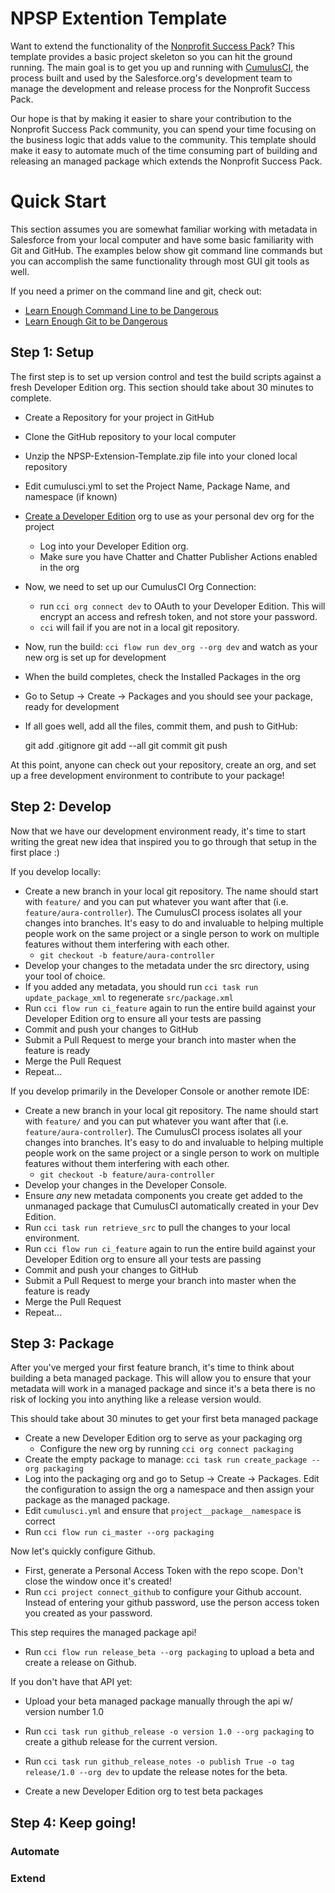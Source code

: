 # NPSP Extention Template
Want to extend the functionality of the [Nonprofit Success Pack](https://github.com/SalesforceFoundation/Cumulus)?  This template provides a basic project skeleton so you can hit the ground running.  The main goal is to get you up and running with [CumulusCI](https://github.com/SalesforceFoundation/CumulusCI), the  process built and used by the Salesforce.org's development team to manage the development and release process for the Nonprofit Success Pack.

Our hope is that by making it easier to share your contribution to the Nonprofit Success Pack community, you can spend your time focusing on the business logic that adds value to the community.  This template should make it easy to automate much of the time consuming part of building and releasing an managed package which extends the Nonprofit Success Pack.

# Quick Start
This section assumes you are somewhat familiar working with metadata in Salesforce from your local computer and have some basic familiarity with Git and GitHub.  The examples below show git command line commands but you can accomplish the same functionality through most GUI git tools as well.

If you need a primer on the command line and git, check out:
* [Learn Enough Command Line to be Dangerous](https://www.learnenough.com/command-line-tutorial)
* [Learn Enough Git to be Dangerous](https://www.learnenough.com/git-tutorial)


## Step 1: Setup
The first step is to set up version control and test the build scripts against a fresh Developer Edition org.  This section should take about 30 minutes to complete.

* Create a Repository for your project in GitHub
* Clone the GitHub repository to your local computer
* Unzip the NPSP-Extension-Template.zip file into your cloned local repository
* Edit cumulusci.yml to set the Project Name, Package Name, and namespace (if known)
* [Create a Developer Edition](https://developer.salesforce.com/signup) org to use as your personal dev org for the project
    * Log into your Developer Edition org.
    * Make sure you have Chatter and Chatter Publisher Actions enabled in the org
* Now, we need to set up our CumulusCI Org Connection:
	* run `cci org connect dev` to OAuth to your Developer Edition. This will encrypt an access and refresh token, and not store your password.
	* `cci` will fail if you are not in a local git repository.
* Now, run the build: `cci flow run dev_org --org dev` and watch as your new org is set up for development
* When the build completes, check the Installed Packages in the org
* Go to Setup -> Create -> Packages and you should see your package, ready for development
* If all goes well, add all the files, commit them, and push to GitHub:

    git add .gitignore
    git add --all
    git commit
    git push

At this point, anyone can check out your repository, create an org, and set up a free development environment to contribute to your package!

## Step 2: Develop
Now that we have our development environment ready, it's time to start writing the great new idea that inspired you to go through that setup in the first place :)

If you develop locally:

* Create a new branch in your local git repository.  The name should start with `feature/` and you can put whatever you want after that (i.e. `feature/aura-controller`).  The CumulusCI process isolates all your changes into branches.  It's easy to do and invaluable to helping multiple people work on the same project or a single person to work on multiple features without them interfering with each other.
    * `git checkout -b feature/aura-controller`
* Develop your changes to the metadata under the src directory, using your tool of choice.
* If you added any metadata, you should run `cci task run update_package_xml` to regenerate `src/package.xml`
* Run `cci flow run ci_feature` again to run the entire build against your Developer Edition org to ensure all your tests are passing
* Commit and push your changes to GitHub
* Submit a Pull Request to merge your branch into master when the feature is ready
* Merge the Pull Request
* Repeat...

If you develop primarily in the Developer Console or another remote IDE:
* Create a new branch in your local git repository.  The name should start with `feature/` and you can put whatever you want after that (i.e. `feature/aura-controller`).  The CumulusCI process isolates all your changes into branches.  It's easy to do and invaluable to helping multiple people work on the same project or a single person to work on multiple features without them interfering with each other.
    * `git checkout -b feature/aura-controller`
* Develop your changes in the Developer Console.
* Ensure *any* new metadata components you create get added to the unmanaged package that CumulusCI automatically created in your Dev Edition.
* Run `cci task run retrieve_src` to pull the changes to your local environment.
* Run `cci flow run ci_feature` again to run the entire build against your Developer Edition org to ensure all your tests are passing
* Commit and push your changes to GitHub
* Submit a Pull Request to merge your branch into master when the feature is ready
* Merge the Pull Request
* Repeat...

## Step 3: Package
After you've merged your first feature branch, it's time to think about building a beta managed package.  This will allow you to ensure that your metadata will work in a managed package and since it's a beta there is no risk of locking you into anything like a release version would.

This should take about 30 minutes to get your first beta managed package

* Create a new Developer Edition org to serve as your packaging org
	* Configure the new org by running `cci org connect packaging`
* Create the empty package to manage: `cci task run create_package --org packaging`
* Log into the packaging org and go to Setup -> Create -> Packages.  Edit the configuration to assign the org a namespace and then assign your package as the managed package.
* Edit `cumulusci.yml` and ensure that `project__package__namespace` is correct
* Run `cci flow run ci_master --org packaging`

Now let's quickly configure Github.

* First, generate a Personal Access Token with the repo scope. Don't close the window once it's created!
* Run `cci project connect_github` to configure your Github account. Instead of entering your github password, use the person access token you created as your password.

This step requires the managed package api!
* Run `cci flow run release_beta --org packaging` to upload a beta and create a release on Github.

If you don't have that API yet:
* Upload your beta managed package manually through the api w/ version number 1.0
* Run `cci task run github_release -o version 1.0 --org packaging` to create a github release for the current version.
* Run `cci task run github_release_notes -o publish True -o tag release/1.0 --org dev` to update the release notes for the beta.

* Create a new Developer Edition org to test beta packages

## Step 4: Keep going!

### Automate

### Extend